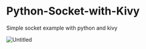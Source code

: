 # Python-Socket-with-Kivy
Simple socket example with python and kivy

![Untitled](https://user-images.githubusercontent.com/72749248/204933122-fcf03c49-3878-4e51-9fa0-97c29b22b837.png)
